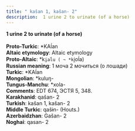 ```yaml
---
title: " kašan 1, kašan- 2"
description:  1 urine 2 to urinate (of a horse)
---
```

<strong> 1 urine 2 to urinate (of a horse)</strong><br><br>
<strong>Proto-Turkic</strong>:  *KAĺan<br>
<strong>Altaic etymology</strong>:  Altaic etymology<br>
<strong> Proto-Altaic</strong>:  *k`i̯aĺu ( ~ *k`i̯oĺa)<br>
<strong>Russian meaning</strong>:  1 моча 2 мочиться (о лошади)<br>
<strong>Turkic</strong>:  *KAĺan<br>
<strong>Mongolian</strong>:  *kuluŋ-<br>
<strong>Tungus-Manchu</strong>:  *xola-<br>
<strong>Comments</strong>:  EDT 674, ЭСТЯ 5, 348.<br>
<strong>Karakhanid</strong>:  qašan- 2<br>
<strong>Turkish</strong>:  kašan 1, kašan- 2<br>
<strong>Middle Turkic</strong>:  qašɨn- (Houts.)<br>
<strong>Azerbaidzhan</strong>:  Gašan- 2<br>
<strong>Noghai</strong>:  qasan- 2<br>


